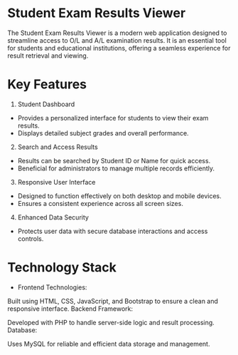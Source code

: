 # Student Exam Results Viewer
The Student Exam Results Viewer is a modern web application designed to streamline access to O/L and A/L examination results. It is an essential tool for students and educational institutions, offering a seamless experience for result retrieval and viewing.

# Key Features
1. Student Dashboard
 - Provides a personalized interface for students to view their exam results.
 - Displays detailed subject grades and overall performance.

2. Search and Access Results
 - Results can be searched by Student ID or Name for quick access.
 - Beneficial for administrators to manage multiple records efficiently.

3. Responsive User Interface
 - Designed to function effectively on both desktop and mobile devices.
 - Ensures a consistent experience across all screen sizes.

4. Enhanced Data Security
 - Protects user data with secure database interactions and access controls.

# Technology Stack
- Frontend Technologies:

Built using HTML, CSS, JavaScript, and Bootstrap to ensure a clean and responsive interface.
Backend Framework:

Developed with PHP to handle server-side logic and result processing.
Database:

Uses MySQL for reliable and efficient data storage and management.


